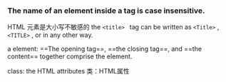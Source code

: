 ### The name of an element inside a tag is case insensitive. 
HTML 元素是大小写不敏感的
the ```<title> ``` tag can be written as ```<Title>``` , ```<TITLE>``` , or in any other way. 

a element: ==The opening tag==, ==the closing tag==, and ==the content== together comprise the element.

class: the HTML attributes
类：HTML属性

